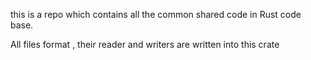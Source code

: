 this is a repo which contains all the common shared code in Rust code base.

All files format , their reader and writers are written into this crate